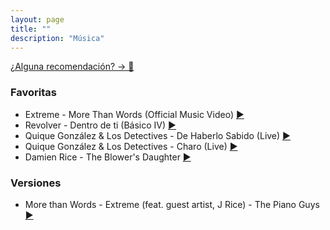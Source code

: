 ```yaml
---
layout: page
title: ""
description: "Música"
---
```


[¿Alguna recomendación? → 🎵](https://twitter.com/enriquebenimeli)

### Favoritas

* Extreme - More Than Words (Official Music Video) [▶](https://www.youtube.com/watch?v=UrIiLvg58SY)
* Revolver - Dentro de ti (Básico IV) [▶](https://www.youtube.com/watch?v=rL2aIeTuFA8)
* Quique González & Los Detectives - De Haberlo Sabido (Live) [▶](https://www.youtube.com/watch?v=gLn3oNOTo_A) 
* Quique González & Los Detectives - Charo (Live) [▶](https://www.youtube.com/watch?v=sPeCd_v589Q) 
* Damien Rice - The Blower's Daughter [▶](https://www.youtube.com/watch?v=5YXVMCHG-Nk)

### Versiones

* More than Words - Extreme (feat. guest artist, J Rice) - The Piano Guys [▶](https://www.youtube.com/watch?v=tDsm_O9i88Q)